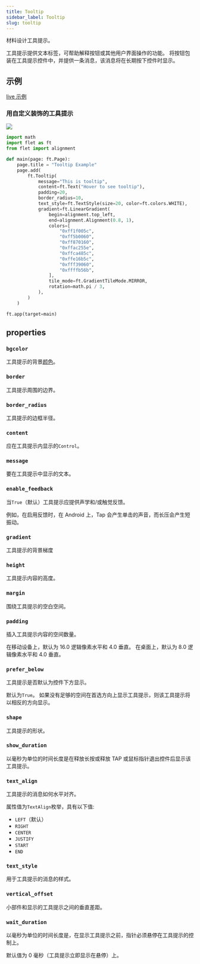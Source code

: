 ```yaml
---
title: Tooltip
sidebar_label: Tooltip
slug: tooltip
---
```


材料设计工具提示。

工具提示提供文本标签，可帮助解释按钮或其他用户界面操作的功能。 将按钮包装在工具提示控件中，并提供一条消息，该消息将在长期按下控件时显示。

## 示例

[live 示例](https://flet-controls-gallery.fly.dev/utility/tooltip)

### 用自定义装饰的工具提示

<img src="/website/img/docs/controls/tooltip/custom-tooltip.gif" className="screenshot-30"/>

```python
import math
import flet as ft
from flet import alignment

def main(page: ft.Page):
    page.title = "Tooltip Example"
    page.add(
        ft.Tooltip(
            message="This is tooltip",
            content=ft.Text("Hover to see tooltip"),
            padding=20,
            border_radius=10,
            text_style=ft.TextStyle(size=20, color=ft.colors.WHITE),
            gradient=ft.LinearGradient(
                begin=alignment.top_left,
                end=alignment.Alignment(0.8, 1),
                colors=[
                    "0xff1f005c",
                    "0xff5b0060",
                    "0xff870160",
                    "0xffac255e",
                    "0xffca485c",
                    "0xffe16b5c",
                    "0xfff39060",
                    "0xffffb56b",
                ],
                tile_mode=ft.GradientTileMode.MIRROR,
                rotation=math.pi / 3,
            ),
        )
    )

ft.app(target=main)
```

## properties

### `bgcolor`

工具提示的背景[颜色](/docs/guides/python/colors)。

### `border`

工具提示周围的边界。

### `border_radius`

工具提示的边框半径。

### `content`

应在工具提示内显示的`Control`。

### `message`

要在工具提示中显示的文本。

### `enable_feedback`

当`True`（默认）工具提示应提供声学和/或触觉反馈。

例如，在启用反馈时，在 Android 上，Tap 会产生单击的声音，而长压会产生短振动。

### `gradient`

工具提示的背景梯度

### `height`

工具提示内容的高度。

### `margin`

围绕工具提示的空白空间。

### `padding`

插入工具提示内容的空间数量。

在移动设备上，默认为 16.0 逻辑像素水平和 4.0 垂直。 在桌面上，默认为 8.0 逻辑像素水平和 4.0 垂直。

### `prefer_below`

工具提示是否默认为控件下方显示。

默认为`True`。 如果没有足够的空间在首选方向上显示工具提示，则该工具提示将以相反的方向显示。

### `shape`

工具提示的形状。

### `show_duration`

以毫秒为单位的时间长度是在释放长按或释放 TAP 或鼠标指针退出控件后显示该工具提示。

### `text_align`

工具提示的消息如何水平对齐。

属性值为`TextAlign`枚举，具有以下值:

- `LEFT`（默认）
- `RIGHT`
- `CENTER`
- `JUSTIFY`
- `START`
- `END`

### `text_style`

用于工具提示的消息的样式。

### `vertical_offset`

小部件和显示的工具提示之间的垂直差距。

### `wait_duration`

以毫秒为单位的时间长度是，在显示工具提示之前，指针必须悬停在工具提示的控制上。

默认值为 0 毫秒（工具提示立即显示在悬停）上。
